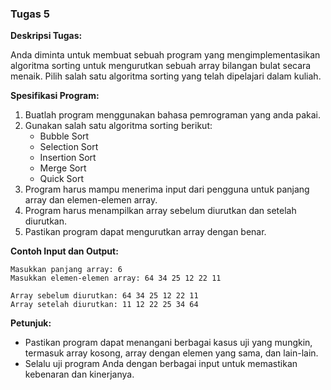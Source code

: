 ### Tugas 5

**Deskripsi Tugas:**

Anda diminta untuk membuat sebuah program yang mengimplementasikan algoritma sorting untuk mengurutkan sebuah array bilangan bulat secara menaik. Pilih salah satu algoritma sorting yang telah dipelajari dalam kuliah.

**Spesifikasi Program:**

1. Buatlah program menggunakan bahasa pemrograman yang anda pakai.
2. Gunakan salah satu algoritma sorting berikut:
   - Bubble Sort
   - Selection Sort
   - Insertion Sort
   - Merge Sort
   - Quick Sort
3. Program harus mampu menerima input dari pengguna untuk panjang array dan elemen-elemen array.
4. Program harus menampilkan array sebelum diurutkan dan setelah diurutkan.
5. Pastikan program dapat mengurutkan array dengan benar.

**Contoh Input dan Output:**

```
Masukkan panjang array: 6
Masukkan elemen-elemen array: 64 34 25 12 22 11

Array sebelum diurutkan: 64 34 25 12 22 11
Array setelah diurutkan: 11 12 22 25 34 64
```

**Petunjuk:**

- Pastikan program dapat menangani berbagai kasus uji yang mungkin, termasuk array kosong, array dengan elemen yang sama, dan lain-lain.
- Selalu uji program Anda dengan berbagai input untuk memastikan kebenaran dan kinerjanya.